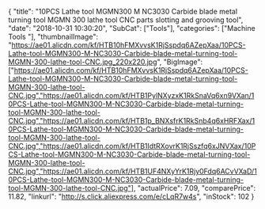 {
	"title": "10PCS Lathe tool MGMN300 M NC3030 Carbide blade metal turning tool MGMN 300 lathe tool CNC parts slotting and grooving tool",
	"date": "2018-10-31 10:30:20",
	"SubCat": ["Tools"],
	"categories": ["Machine Tools "],
	"thumbnailImage": "https://ae01.alicdn.com/kf/HTB10hFMXvvsK1RjSspdq6AZepXaa/10PCS-Lathe-tool-MGMN300-M-NC3030-Carbide-blade-metal-turning-tool-MGMN-300-lathe-tool-CNC.jpg_220x220.jpg",
	"BigImage": ["https://ae01.alicdn.com/kf/HTB10hFMXvvsK1RjSspdq6AZepXaa/10PCS-Lathe-tool-MGMN300-M-NC3030-Carbide-blade-metal-turning-tool-MGMN-300-lathe-tool-CNC.jpg","https://ae01.alicdn.com/kf/HTB1PylNXyzxK1RkSnaVq6xn9VXan/10PCS-Lathe-tool-MGMN300-M-NC3030-Carbide-blade-metal-turning-tool-MGMN-300-lathe-tool-CNC.jpg","https://ae01.alicdn.com/kf/HTB1p_BNXsfrK1RkSnb4q6xHRFXax/10PCS-Lathe-tool-MGMN300-M-NC3030-Carbide-blade-metal-turning-tool-MGMN-300-lathe-tool-CNC.jpg","https://ae01.alicdn.com/kf/HTB1IdtRXovrK1RjSszfq6xJNVXax/10PCS-Lathe-tool-MGMN300-M-NC3030-Carbide-blade-metal-turning-tool-MGMN-300-lathe-tool-CNC.jpg","https://ae01.alicdn.com/kf/HTB1UF4NXyYrK1Rjy0Fdq6ACvVXaD/10PCS-Lathe-tool-MGMN300-M-NC3030-Carbide-blade-metal-turning-tool-MGMN-300-lathe-tool-CNC.jpg"],
	"actualPrice": 7.09,
	"comparePrice": 11.82,
	"linkurl": "http://s.click.aliexpress.com/e/cLqR7w4s",
	"inStock": 102
}
